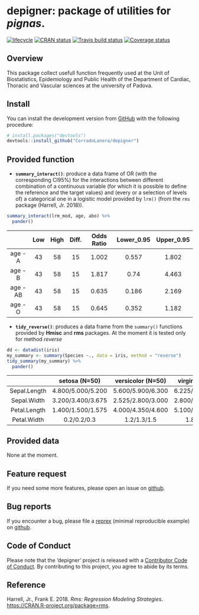 depigner: package of utilities for *pignas*.
================

<!-- README.md is generated from README.Rmd. Please edit that file -->

[![lifecycle](https://img.shields.io/badge/lifecycle-maturing-blue.svg)](https://www.tidyverse.org/lifecycle/#maturing)
[![CRAN
status](https://www.r-pkg.org/badges/version/depigner)](https://cran.r-project.org/package=depigner)
[![Travis build
status](https://travis-ci.org/CorradoLanera/depigner.svg?branch=master)](https://travis-ci.org/CorradoLanera/depigner)
[![Coverage
status](https://codecov.io/gh/CorradoLanera/depigner/branch/master/graph/badge.svg)](https://codecov.io/github/CorradoLanera/depigner?branch=master)

## Overview

This package collect usefull function frequently used at the Unit of
Biostatistics, Epidemiology and Public Health of the Department of
Cardiac, Thoracic and Vascular sciences at the university of Padova.

## Install

You can install the development version from
[GitHub](https://github.com/) with the following procedure:

``` r
# install.packages("devtools")
devtools::install_github("CorradoLanera/depigner")
```

## Provided function

  - **`summary_interact()`**: produce a data frame of OR (with the
    corresponding CI95%) for the interactions between different
    combination of a continuous variable (for which it is possible to
    define the reference and the target values) and (every or a
    selection of levels of) a categorical one in a logistic model
    provided by `lrm()` (from the `rms` package (Harrell, Jr. 2018)).

<!-- end list -->

``` r
summary_interact(lrm_mod, age, abo) %>%
  pander()
```

|          | Low | High | Diff. | Odds Ratio | Lower\_0.95 | Upper\_0.95 |
| :------: | :-: | :--: | :---: | :--------: | :---------: | :---------: |
| age - A  | 43  |  58  |  15   |   1.002    |    0.557    |    1.802    |
| age - B  | 43  |  58  |  15   |   1.817    |    0.74     |    4.463    |
| age - AB | 43  |  58  |  15   |   0.635    |    0.186    |    2.169    |
| age - O  | 43  |  58  |  15   |   0.645    |    0.352    |    1.182    |

  - **`tidy_reverse()`**: produces a data frame from the `summary()`
    functions provided by **Hmisc** and **rms** packages. At the moment
    it is tested only for method *reverse*

<!-- end list -->

``` r
dd <- datadist(iris)
my_summary <- summary(Species ~., data = iris, method = "reverse")
tidy_summary(my_summary) %>% 
  pander()
```

|              |   setosa (N=50)   | versicolor (N=50) | virginica (N=50)  |
| :----------: | :---------------: | :---------------: | :---------------: |
| Sepal.Length | 4.800/5.000/5.200 | 5.600/5.900/6.300 | 6.225/6.500/6.900 |
| Sepal.Width  | 3.200/3.400/3.675 | 2.525/2.800/3.000 | 2.800/3.000/3.175 |
| Petal.Length | 1.400/1.500/1.575 | 4.000/4.350/4.600 | 5.100/5.550/5.875 |
| Petal.Width  |    0.2/0.2/0.3    |    1.2/1.3/1.5    |    1.8/2.0/2.3    |

## Provided data

None at the moment.

## Feature request

If you need some more features, please open an issue on
[github](https://github.com/CorradoLanera/depigner/issues).

## Bug reports

If you encounter a bug, please file a
[reprex](https://github.com/tidyverse/reprex) (minimal reproducible
example) on [github](https://github.com/CorradoLanera/depigner/issues).

## Code of Conduct

Please note that the ‘depigner’ project is released with a [Contributor
Code of Conduct](.github/CODE_OF_CONDUCT.md). By contributing to this
project, you agree to abide by its
terms.

<!--=========================================================================-->

## Reference

<div id="refs" class="references">

<div id="ref-R-rms">

Harrell, Jr., Frank E. 2018. *Rms: Regression Modeling Strategies*.
<https://CRAN.R-project.org/package=rms>.

</div>

</div>
